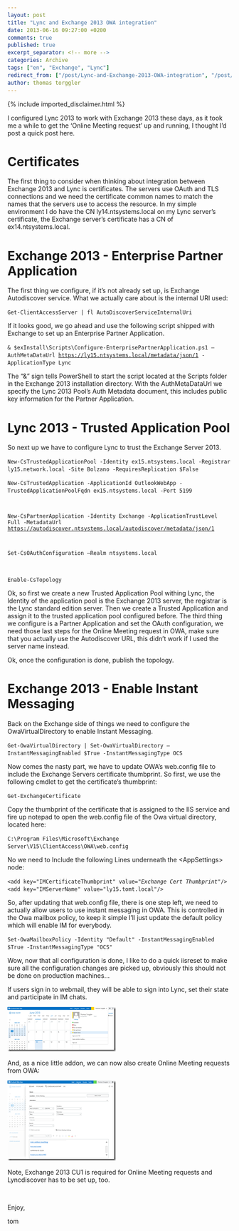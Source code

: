 ```yaml
---
layout: post
title: "Lync and Exchange 2013 OWA integration"
date: 2013-06-16 09:27:00 +0200
comments: true
published: true
excerpt_separator: <!-- more -->
categories: Archive
tags: ["en", "Exchange", "Lync"]
redirect_from: ["/post/Lync-and-Exchange-2013-OWA-integration", "/post/lync-and-exchange-2013-owa-integration"]
author: thomas torggler
---
```

<!-- more -->
{% include imported_disclaimer.html %}
<p>I configured Lync 2013 to work with Exchange 2013 these days, as it took me a while to get the &lsquo;Online Meeting request&rsquo; up and running, I thought I&rsquo;d post a quick post here.</p>
<h1>Certificates</h1>
<p>The first thing to consider when thinking about integration between Exchange 2013 and Lync is certificates. The servers use OAuth and TLS connections and we need the certificate common names to match the names that the servers use to access the resource. In my simple environment I do have the CN ly14.ntsystems.local on my Lync server&rsquo;s certificate, the Exchange server&rsquo;s certificate has a CN of ex14.ntsystems.local.</p>
<h1>Exchange 2013 - Enterprise Partner Application</h1>
<p>The first thing we configure, if it&rsquo;s not already set up, is Exchange Autodiscover service. What we actually care about is the internal URI used:</p>
<p><code>Get-ClientAccessServer | fl AutoDiscoverServiceInternalUri</code></p>
<p>If it looks good, we go ahead and use the following script shipped with Exchange to set up an Enterprise Partner Application.</p>
<p><code>&amp; $exInstall\Scripts\Configure-EnterprisePartnerApplication.ps1 &ndash;AuthMetaDataUrl <a href="https://ly15.ntsystems.local/metadata/json/1">https://ly15.ntsystems.local/metadata/json/1</a> -ApplicationType Lync</code></p>
<p>The &ldquo;&amp;&rdquo; sign tells PowerShell to start the script located at the Scripts folder in the Exchange 2013 installation directory. With the AuthMetaDataUrl we specify the Lync 2013 Pool&rsquo;s Auth Metadata document, this includes public key information for the Partner Application.</p>
<h1>Lync 2013 - Trusted Application Pool</h1>
<p>So next up we have to configure Lync to trust the Exchange Server 2013.</p>
<p><code>New-CsTrustedApplicationPool -Identity ex15.ntsystems.local -Registrar ly15.network.local -Site Bolzano -RequiresReplication $False</code></p>
<p><code>New-CsTrustedApplication -ApplicationId OutlookWebApp -TrustedApplicationPoolFqdn ex15.ntsystems.local -Port 5199</p>
<p>New-CsPartnerApplication -Identity Exchange -ApplicationTrustLevel Full -MetadataUrl <a href="https://autodiscover.ntsystems.local/autodiscover/metadata/json/1">https://autodiscover.ntsystems.local/autodiscover/metadata/json/1</a></p>
<p>Set-CsOAuthConfiguration &ndash;Realm ntsystems.local</p>
<p>Enable-CsTopology</code></p>
<p>Ok, so first we create a new Trusted Application Pool withing Lync, the Identity of the application pool is the Exchange 2013 server, the registrar is the Lync standard edition server. Then we create a Trusted Application and assign it to the trusted application pool configured before. The third thing we configure is a Partner Application and set the OAuth configuration, we need those last steps for the Online Meeting request in OWA, make sure that you actually use the Autodiscover URL, this didn&rsquo;t work if I used the server name instead.</p>
<p>Ok, once the configuration is done, publish the topology.</p>
<h1>Exchange 2013 - Enable Instant Messaging</h1>
<p>Back on the Exchange side of things we need to configure the OwaVirtualDirectory to enable Instant Messaging.</p>
<p><code>Get-OwaVirtualDirectory | Set-OwaVirtualDirectory &ndash;InstantMessagingEnabled $True -InstantMessagingType OCS</code></p>
<p>Now comes the nasty part, we have to update OWA&rsquo;s web.config file to include the Exchange Servers certificate thumbprint. So first, we use the following cmdlet to get the certificate&rsquo;s thumbprint:</p>
<p><code>Get-ExchangeCertificate</code></p>
<p>Copy the thumbprint of the certificate that is assigned to the IIS service and fire up notepad to open the web.config file of the Owa virtual directory, located here:</p>
<p><code>C:\Program Files\Microsoft\Exchange Server\V15\ClientAccess\OWA\web.config</code></p>
<p>No we need to Include the following Lines underneath the &lt;AppSettings&gt; node:</p>
<p><code>&lt;add key="IMCertificateThumbprint" value="<em>Exchange Cert Thumbprint</em>"/&gt; <br />&lt;add key="IMServerName" value="ly15.tomt.local"/&gt;</code></p>
<p>So, after updating that web.config file, there is one step left, we need to actually allow users to use instant messaging in OWA. This is controlled in the Owa mailbox policy, to keep it simple I&rsquo;ll just update the default policy which will enable IM for everybody.&nbsp;</p>
<p><code>Set-OwaMailboxPolicy -Identity "Default" -InstantMessagingEnabled $True -InstantMessagingType "OCS"</code></p>
<p>Wow, now that all configuration is done, I like to do a quick iisreset to make sure all the configuration changes are picked up, obviously this should not be done on production machines&hellip;</p>
<p>If users sign in to webmail, they will be able to sign into Lync, set their state and participate in IM chats.</p>
<p><a href="/assets/image_541.png"><img style="display: inline; border-width: 0px;" title="image" src="/assets/image_thumb_539.png" alt="image" width="244" height="100" border="0" /></a></p>
<p>And, as a nice little addon, we can now also create Online Meeting requests from OWA:</p>
<p><a href="/assets/image_542.png"><img style="display: inline; border-width: 0px;" title="image" src="/assets/image_thumb_540.png" alt="image" width="244" height="180" border="0" /></a></p>
<p>Note, Exchange 2013 CU1 is required for Online Meeting requests and Lyncdiscover has to be set up, too.</p>
<p>&nbsp;</p>
<p>Enjoy,</p>
<p>tom</p>
